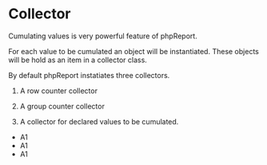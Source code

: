 # Collector
Cumulating values is very powerful feature of phpReport.

For each value to be cumulated an object will be instantiated. These objects will be hold as an item in a collector class.

By default phpReport instatiates three collectors.
1) A row counter collector

2) A group counter collector

3) A collector for declared values to be cumulated.

<ul>
  <li>A1</li>
  <li>A1</li>
  <li>A1</li>
</ul>

